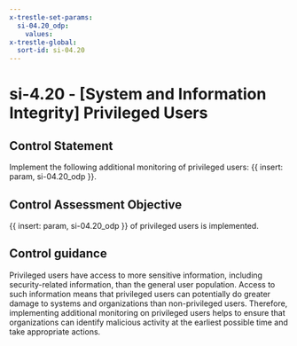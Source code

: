 ```yaml
---
x-trestle-set-params:
  si-04.20_odp:
    values:
x-trestle-global:
  sort-id: si-04.20
---
```


# si-4.20 - \[System and Information Integrity\] Privileged Users

## Control Statement

Implement the following additional monitoring of privileged users: {{ insert: param, si-04.20_odp }}.

## Control Assessment Objective

 {{ insert: param, si-04.20_odp }} of privileged users is implemented.

## Control guidance

Privileged users have access to more sensitive information, including security-related information, than the general user population. Access to such information means that privileged users can potentially do greater damage to systems and organizations than non-privileged users. Therefore, implementing additional monitoring on privileged users helps to ensure that organizations can identify malicious activity at the earliest possible time and take appropriate actions.

